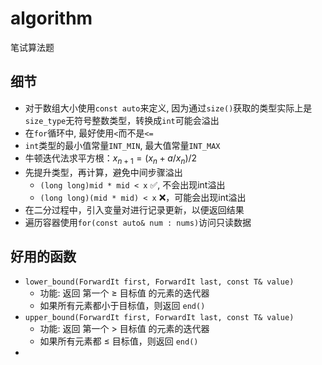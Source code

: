# algorithm
笔试算法题

## 细节
- 对于数组大小使用`const auto`来定义, 因为通过`size()`获取的类型实际上是`size_type`无符号整数类型，转换成`int`可能会溢出
- 在`for`循环中, 最好使用`<`而不是`<=`
- `int`类型的最小值常量`INT_MIN`, 最大值常量`INT_MAX`
- 牛顿迭代法求平方根：$x_{n+1} = (x_n + a / x_n) / 2$
- 先提升类型，再计算​​，避免中间步骤溢出
    - `(long long)mid * mid < x` ✅, 不会出现int溢出
    - `(long long)(mid * mid) < x` ❌，可能会出现int溢出
- 在二分过程中，引入变量对进行记录更新，以便返回结果
- 遍历容器使用`for(const auto& num : nums)`访问只读数据

## 好用的函数
- `lower_bound(ForwardIt first, ForwardIt last, const T& value)` 
    - 功能: 返回 ​第一个 ≥ 目标值​​ 的元素的迭代器
    - 如果所有元素都小于目标值，则返回 `end()`
- `upper_bound(ForwardIt first, ForwardIt last, const T& value)`
    - 功能: 返回 ​​第一个 > 目标值​​ 的元素的迭代器
    - 如果所有元素都 ≤ 目标值，则返回 `end()`
-